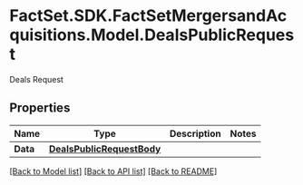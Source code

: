 # FactSet.SDK.FactSetMergersandAcquisitions.Model.DealsPublicRequest
Deals Request

## Properties

Name | Type | Description | Notes
------------ | ------------- | ------------- | -------------
**Data** | [**DealsPublicRequestBody**](DealsPublicRequestBody.md) |  | 

[[Back to Model list]](../README.md#documentation-for-models) [[Back to API list]](../README.md#documentation-for-api-endpoints) [[Back to README]](../README.md)


